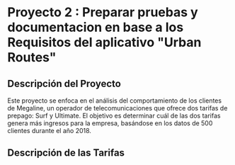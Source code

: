 # Proyecto 2 : Preparar pruebas y documentacion en base a los Requisitos del aplicativo "Urban Routes"

## Descripción del Proyecto

Este proyecto se enfoca en el análisis del comportamiento de los clientes de Megaline, un operador de telecomunicaciones que ofrece dos tarifas de prepago: Surf y Ultimate. El objetivo es determinar cuál de las dos tarifas genera más ingresos para la empresa, basándose en los datos de 500 clientes durante el año 2018.

## Descripción de las Tarifas
